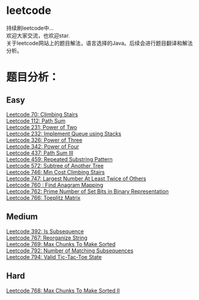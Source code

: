 # leetcode
持续刷leetcode中...  
欢迎大家交流，也欢迎star.  
关于leetcode网站上的题目解法，语言选择的Java。后续会进行题目翻译和解法分析。

# 题目分析：
## Easy
[Leetcode 70: Climbing Stairs](https://zhuanlan.zhihu.com/p/32980698)  
[Leetcode 112: Path Sum](https://zhuanlan.zhihu.com/p/33336607)  
[Leetcode 231: Power of Two](https://zhuanlan.zhihu.com/p/33133657)  
[Leetcode 232: Implement Queue using Stacks](https://zhuanlan.zhihu.com/p/34127474)  
[Leetcode 326: Power of Three](https://zhuanlan.zhihu.com/p/33133657)    
[Leetcode 342: Power of Four](https://zhuanlan.zhihu.com/p/33133657)  
[Leetcode 437: Path Sum III](https://zhuanlan.zhihu.com/p/33336607)  
[Leetcode 459: Repeated Substring Pattern](https://zhuanlan.zhihu.com/p/34090604)  
[Leetcode 572: Subtree of Another Tree](https://zhuanlan.zhihu.com/p/33116824)  
[Leetcode 746: Min Cost Climbing Stairs](https://zhuanlan.zhihu.com/p/32980698)  
[Leetcode 747: Largest Number At Least Twice of Others](https://zhuanlan.zhihu.com/p/32922447)  
[Leetcode 760 : Find Anagram Mapping](https://zhuanlan.zhihu.com/p/32898667)  
[Leetcode 762: Prime Number of Set Bits in Binary Representation](https://zhuanlan.zhihu.com/p/32944489)  
[Leetcode 766: Toeplitz Matrix](https://zhuanlan.zhihu.com/p/33194463)  
## Medium
[Leetcode 392: Is Subsequence](https://zhuanlan.zhihu.com/p/34230881)  
[Leetcode 767: Reorganize String](https://zhuanlan.zhihu.com/p/33231348)  
[Leetcode 769: Max Chunks To Make Sorted](https://zhuanlan.zhihu.com/p/33268136)  
[Leetcode 792: Number of Matching Subsequences](https://zhuanlan.zhihu.com/p/34230881)  
[Leetcode 794: Valid Tic-Tac-Toe State](https://zhuanlan.zhihu.com/p/34216982)  
## Hard  
[Leetcode 768: Max Chunks To Make Sorted II](https://zhuanlan.zhihu.com/p/33268136)  
